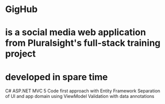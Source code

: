 # GigHub
# is a social media web application from Pluralsight's full-stack training project
# developed in spare time

C# ASP.NET MVC 5 
Code first approach with Entity Framework
Separation of UI and app domain using ViewModel
Validation with data annotations
